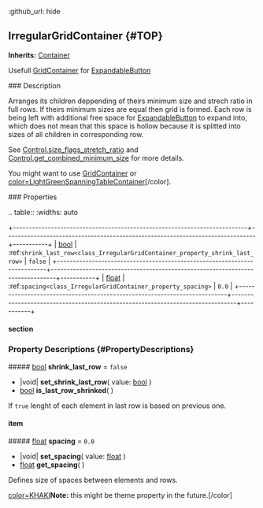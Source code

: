 :github_url: hide

<!---
.. DO NOT EDIT THIS FILE!!!
.. Generated automatically from Godot engine sources.
.. Generator: https://github.com/godotengine/godot/tree/master/doc/tools/make_rst.py.
.. XML source: https://github.com/godotengine/godot/tree/master/Godot-CCP/doc_classes/IrregularGridContainer.xml.

.. _class_IrregularGridContainer:

-->
## IrregularGridContainer {#TOP}

**Inherits:** [Container](https://docs.godotengine.org/en/stable/classes/class_container.html)

Usefull [GridContainer](https://docs.godotengine.org/en/stable/classes/class_gridcontainer.html) for [ExpandableButton](./ExpandableButton.md)

<a name="Description"></a>### Description

Arranges its children deppending of theirs minimum size and strech ratio in full rows. If theirs minimum sizes are equal then grid is formed. Each row is being left with additional free space for [ExpandableButton](./ExpandableButton.md) to expand into, which does not mean that this space is hollow because it is splitted into sizes of all children in corresponding row. 

See [Control.size_flags_stretch_ratio](https://docs.godotengine.org/en/stable/classes/class_control.html#class_control_member_size_flags_stretch_ratio) and [Control.get_combined_minimum_size](https://docs.godotengine.org/en/stable/classes/class_control.html#class_control_method_get_combined_minimum_size) for more details.

You might want to use [GridContainer](https://docs.godotengine.org/en/stable/classes/class_gridcontainer.html) or [color=LightGreen](https://docs.godotengine.org/en/stable/classes/class_color=lightgreen.html)[SpanningTableContainer](https://github.com/Magodra/SpanningTableContainer)[/color].

<a name="Properties"></a>### Properties

.. table::
   :widths: auto

   +--------------------------------------------------------------------------+-------------------------------------------------------------------------------+-----------+
   | [bool](https://docs.godotengine.org/en/stable/classes/class_bool.html)   | :ref:`shrink_last_row<class_IrregularGridContainer_property_shrink_last_row>` | ``false`` |
   +--------------------------------------------------------------------------+-------------------------------------------------------------------------------+-----------+
   | [float](https://docs.godotengine.org/en/stable/classes/class_float.html) | :ref:`spacing<class_IrregularGridContainer_property_spacing>`                 | ``0.0``   |
   +--------------------------------------------------------------------------+-------------------------------------------------------------------------------+-----------+

#### section

### Property Descriptions {#PropertyDescriptions}

<a name="[bool](https://docs.godotengine.org/en/stable/classes/class_bool.html) **shrink_last_row** = ``false``"></a>##### [bool](https://docs.godotengine.org/en/stable/classes/class_bool.html) **shrink_last_row** = ``false``

- |void| **set_shrink_last_row**( value\: [bool](https://docs.godotengine.org/en/stable/classes/class_bool.html) )
- [bool](https://docs.godotengine.org/en/stable/classes/class_bool.html) **is_last_row_shrinked**( )

If ``true`` lenght of each element in last row is based on previous one.

#### item

<a name="[float](https://docs.godotengine.org/en/stable/classes/class_float.html) **spacing** = ``0.0``"></a>##### [float](https://docs.godotengine.org/en/stable/classes/class_float.html) **spacing** = ``0.0``

- |void| **set_spacing**( value\: [float](https://docs.godotengine.org/en/stable/classes/class_float.html) )
- [float](https://docs.godotengine.org/en/stable/classes/class_float.html) **get_spacing**( )

Defines size of spaces between elements and rows.

[color=KHAKI](https://docs.godotengine.org/en/stable/classes/class_color=khaki.html)**Note:** this might be theme property in the future.[/color]

